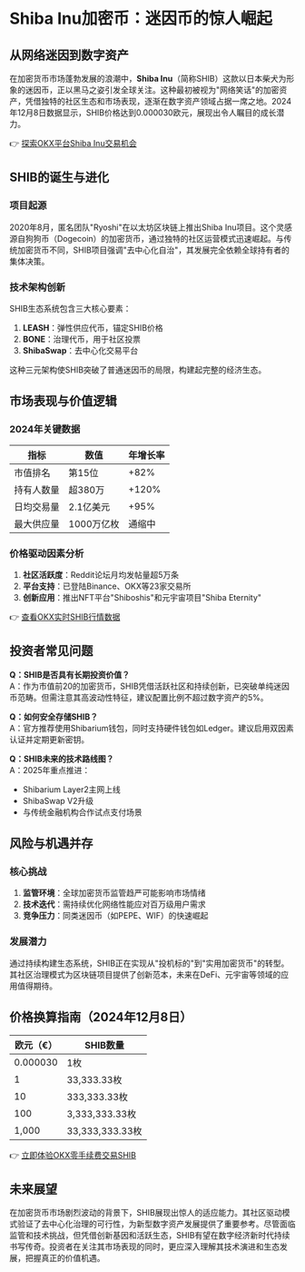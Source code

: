 # Shiba Inu加密币：迷因币的惊人崛起

## 从网络迷因到数字资产
在加密货币市场蓬勃发展的浪潮中，**Shiba Inu**（简称SHIB）这款以日本柴犬为形象的迷因币，正以黑马之姿引发全球关注。这种最初被视为"网络笑话"的加密资产，凭借独特的社区生态和市场表现，逐渐在数字资产领域占据一席之地。2024年12月8日数据显示，SHIB价格达到0.000030欧元，展现出令人瞩目的成长潜力。

👉 [探索OKX平台Shiba Inu交易机会](https://bit.ly/okx_welcome)

## SHIB的诞生与进化
### 项目起源
2020年8月，匿名团队"Ryoshi"在以太坊区块链上推出Shiba Inu项目。这个灵感源自狗狗币（Dogecoin）的加密货币，通过独特的社区运营模式迅速崛起。与传统加密货币不同，SHIB项目强调"去中心化自治"，其发展完全依赖全球持有者的集体决策。

### 技术架构创新
SHIB生态系统包含三大核心要素：
1. **LEASH**：弹性供应代币，锚定SHIB价格
2. **BONE**：治理代币，用于社区投票
3. **ShibaSwap**：去中心化交易平台

这种三元架构使SHIB突破了普通迷因币的局限，构建起完整的经济生态。

## 市场表现与价值逻辑
### 2024年关键数据
| 指标                | 数值                | 年增长率  |
|---------------------|---------------------|----------|
| 市值排名            | 第15位              | +82%     |
| 持有人数量          | 超380万             | +120%    |
| 日均交易量          | 2.1亿美元            | +95%     |
| 最大供应量          | 1000万亿枚           | 通缩中   |

### 价格驱动因素分析
1. **社区活跃度**：Reddit论坛月均发帖量超5万条
2. **平台支持**：已登陆Binance、OKX等23家交易所
3. **创新应用**：推出NFT平台"Shiboshis"和元宇宙项目"Shiba Eternity"

👉 [查看OKX实时SHIB行情数据](https://bit.ly/okx_welcome)

## 投资者常见问题
**Q：SHIB是否具有长期投资价值？**  
A：作为市值前20的加密货币，SHIB凭借活跃社区和持续创新，已突破单纯迷因币范畴。但需注意其高波动性特征，建议配置比例不超过数字资产的5%。

**Q：如何安全存储SHIB？**  
A：官方推荐使用Shibarium钱包，同时支持硬件钱包如Ledger。建议启用双因素认证并定期更新密钥。

**Q：SHIB未来的技术路线图？**  
A：2025年重点推进：  
- Shibarium Layer2主网上线  
- ShibaSwap V2升级  
- 与传统金融机构合作试点支付场景

## 风险与机遇并存
### 核心挑战
1. **监管环境**：全球加密货币监管趋严可能影响市场情绪
2. **技术迭代**：需持续优化网络性能应对百万级用户需求
3. **竞争压力**：同类迷因币（如PEPE、WIF）的快速崛起

### 发展潜力
通过持续构建生态系统，SHIB正在实现从"投机标的"到"实用加密货币"的转型。其社区治理模式为区块链项目提供了创新范本，未来在DeFi、元宇宙等领域的应用值得期待。

## 价格换算指南（2024年12月8日）
| 欧元（€） | SHIB数量         |
|-----------|------------------|
| 0.000030  | 1枚              |
| 1         | 33,333.33枚      |
| 10        | 333,333.33枚     |
| 100       | 3,333,333.33枚   |
| 1,000     | 33,333,333.33枚  |

👉 [立即体验OKX零手续费交易SHIB](https://bit.ly/okx_welcome)

## 未来展望
在加密货币市场剧烈波动的背景下，SHIB展现出惊人的适应能力。其社区驱动模式验证了去中心化治理的可行性，为新型数字资产发展提供了重要参考。尽管面临监管和技术挑战，但凭借创新基因和活跃生态，SHIB有望在数字经济新时代持续书写传奇。投资者在关注其市场表现的同时，更应深入理解其技术演进和生态发展，把握真正的价值机遇。